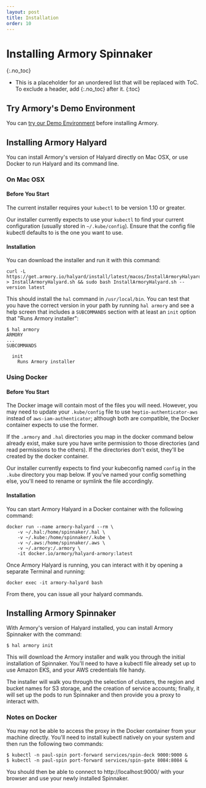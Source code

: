 ```yaml
---
layout: post
title: Installation
order: 10
---
```

# Installing Armory Spinnaker
{:.no_toc}
* This is a placeholder for an unordered list that will be replaced with ToC. To exclude a header, add {:.no_toc} after it.
{:toc}

## Try Armory's Demo Environment

You can [try our Demo Environment](https://spinnaker.demo.armory.io) before installing Armory.

## Installing Armory Halyard

You can install Armory's version of Halyard directly on Mac OSX, or use Docker
to run Halyard and its command line.

### On Mac OSX

#### Before You Start

The current installer requires your `kubectl` to be version 1.10 or greater.

Our installer currently expects to use your `kubectl` to find your current
configuration (usually stored in `~/.kube/config`).  Ensure that the config
file kubectl defaults to is the one you want to use.

#### Installation

You can download the installer and run it with this command:

```
curl -L https://get.armory.io/halyard/install/latest/macos/InstallArmoryHalyard.sh > InstallArmoryHalyard.sh && sudo bash InstallArmoryHalyard.sh --version latest
```

This should install the `hal` command in `/usr/local/bin`.  You can test that
you have the correct version in your path by running `hal armory` and see a
help screen that includes a `SUBCOMMANDS` section with at least an `init`
option that "Runs Armory installer":

```
$ hal armory
ARMORY
...
SUBCOMMANDS

  init
    Runs Armory installer
```

### Using Docker

#### Before You Start

The Docker image will contain most of the files you will need.  However,
you may need to update your `.kube/config` file to use 
`heptio-authenticator-aws` instead of `aws-iam-authenticator`; although
both are compatible, the Docker container expects to use the former.

If the `.armory` and `.hal` directories you map in the docker command below
already exist, make sure you have write permission to those directories
(and read permissions to the others).  If the directories don't exist,
they'll be created by the docker container.

Our installer currently expects to find your kubeconfig named `config` in
the `.kube` directory you map below.  If you've named your config something
else, you'll need to rename or symlink the file accordingly.

#### Installation

You can start Armory Halyard in a Docker container with the following command:

```
docker run --name armory-halyard --rm \
    -v ~/.hal:/home/spinnaker/.hal \
    -v ~/.kube:/home/spinnaker/.kube \
    -v ~/.aws:/home/spinnaker/.aws \
    -v ~/.armory:/.armory \
    -it docker.io/armory/halyard-armory:latest
```

Once Armory Halyard is running, you can interact with it by opening a separate
Terminal and running:

```
docker exec -it armory-halyard bash
```

From there, you can issue all your halyard commands.

## Installing Armory Spinnaker

With Armory's version of Halyard installed, you can install Armory Spinnaker
with the command:

```
$ hal armory init
```

This will download the Armory installer and walk you through the initial
installation of Spinnaker.  You'll need to have a kubectl file already set
up to use Amazon EKS, and your AWS credentials file handy.

The installer will walk you through the selection of clusters, the region
and bucket names for S3 storage, and the creation of service accounts;
finally, it will set up the pods to run Spinnaker and then provide you a
proxy to interact with.

### Notes on Docker

You may not be able to access the proxy in the Docker container from your
machine directly.  You'll need to install kubectl natively on your system
and then run the following two commands:

```
$ kubectl -n paul-spin port-forward services/spin-deck 9000:9000 &
$ kubectl -n paul-spin port-forward services/spin-gate 8084:8084 &
```

You should then be able to connect to http://localhost:9000/ with your
browser and use your newly installed Spinnaker.

